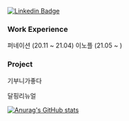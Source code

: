 [![Linkedin Badge](https://img.shields.io/badge/-LinkedIn-blue?style=flat-square&logo=Linkedin&logoColor=white&link=https://www.linkedin.com/in/seong-yun-byeon-8183a8113/)](https://www.linkedin.com/in/seong-yun-byeon-8183a8113/)
### Work Experience
퍼네이션 (20.11 ~ 21.04)
이노플 (21.05 ~ )

### Project
기부니가좋다

달핑리뉴얼

[![Anurag's GitHub stats](https://github-readme-stats.vercel.app/api?username=Songminseon)](https://github.com/anuraghazra/github-readme-stats)
